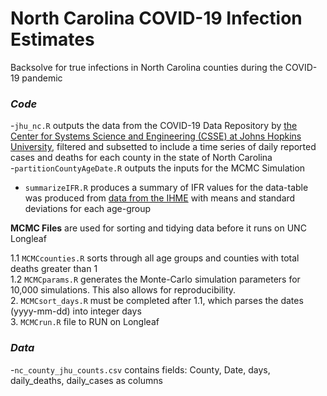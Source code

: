 # **North Carolina COVID-19 Infection Estimates**
Backsolve for true infections in North Carolina counties during the COVID-19 pandemic 

### **_Code_**
-```jhu_nc.R```  outputs the data from the COVID-19 Data Repository by [the Center for Systems Science and Engineering (CSSE) at Johns Hopkins University](https://github.com/CSSEGISandData/COVID-19), filtered and subsetted to include a time series of daily reported cases and deaths for each county in the state of North Carolina   
-```partitionCountyAgeDate.R``` outputs the inputs for the MCMC Simulation  
- ```summarizeIFR.R``` produces a summary of IFR values for the data-table was produced from [data from the IHME](https://ghdx.healthdata.org/record/ihme-data/covid_19_infection_fatality_ratio) with means and standard deviations for each age-group 
  
  
**MCMC Files** are used for sorting and tidying data before it runs on UNC Longleaf  

1.1 ```MCMCcounties.R``` sorts through all age groups and counties with total deaths greater than 1  
1.2 ```MCMCparams.R``` generates the Monte-Carlo simulation parameters for 10,000 simulations. This also allows for reproducibility.  
2. ```MCMCsort_days.R``` must be completed after 1.1, which parses the dates (yyyy-mm-dd) into integer days  
3. ```MCMCrun.R``` file to RUN on Longleaf 






### **_Data_**
-```nc_county_jhu_counts.csv``` contains fields: County, Date, days, daily_deaths, daily_cases as columns 

